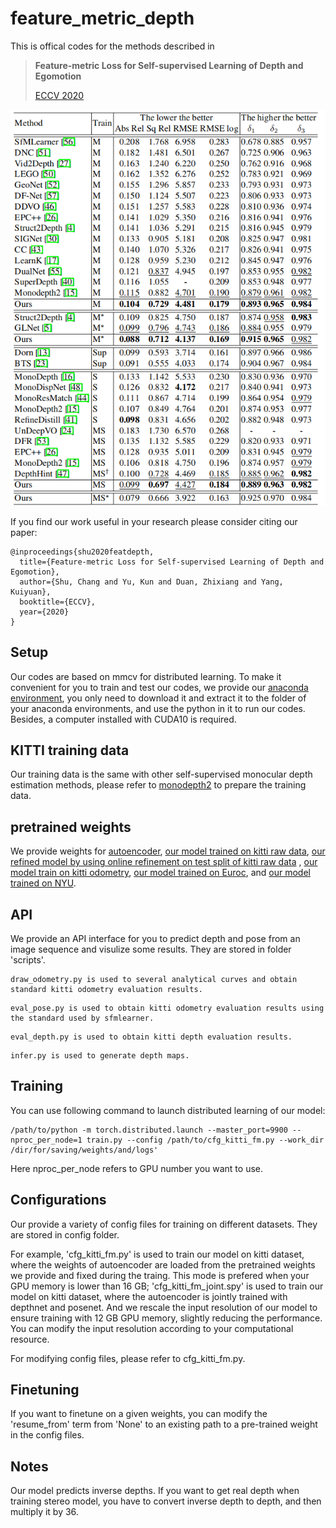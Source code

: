 # feature_metric_depth
This is offical codes for the methods described in
> **Feature-metric Loss for Self-supervised Learning of Depth and Egomotion**
>
> [ECCV 2020](https://arxiv.org/pdf/2007.10603.pdf)

<p align="center">
  <img src="assets/p.png" alt="performance" width="600" />
</p>

If you find our work useful in your research please consider citing our paper:

```
@inproceedings{shu2020featdepth,
  title={Feature-metric Loss for Self-supervised Learning of Depth and Egomotion},
  author={Shu, Chang and Yu, Kun and Duan, Zhixiang and Yang, Kuiyuan},
  booktitle={ECCV},
  year={2020}
}
```

## Setup
Our codes are based on mmcv for distributed learning.
To make it convenient for you to train and test our codes, we provide our [anaconda environment](https://drive.google.com/file/d/1NSoGxhP8UpyW-whzpqP3WIB6u2mgGP49/view?usp=sharing), 
you only need to download it and extract it to the folder of your anaconda environments, and use the python in it to run our codes.
Besides, a computer installed with CUDA10 is required.

## KITTI training data

Our training data is the same with other self-supervised monocular depth estimation methods, please refer to [monodepth2](https://github.com/nianticlabs/monodepth2) to prepare the training data.

## pretrained weights

We provide weights for [autoencoder](https://drive.google.com/file/d/1ncAWUMvLq2ETMpG-7eI9qfILce_cPPfy/view?usp=sharing), [our model trained on kitti raw data](https://drive.google.com/file/d/1HlAubfuja5nBKpfNU3fQs-3m3Zaiu9RI/view?usp=sharing), 
[our refined model by using online refinement on test split of kitti raw data](https://drive.google.com/file/d/1CfCtz55s4QHya3y3UslxsuD_0cxNlA-D/view?usp=sharing) , [our model train on kitti odometry](https://drive.google.com/file/d/1vQJbiyPXv_XNQYpyVocDB3-LKwx2LVka/view?usp=sharing), 
[our model trained on Euroc](https://drive.google.com/file/d/1IMIAKpHXmqyUxiUIiqqp5qI-nJXDUSmj/view?usp=sharing), and [our model trained on NYU](https://drive.google.com/file/d/1Mo050P-DgG-jrNXWww07GXXyst5h5Q74/view?usp=sharing).

## API
We provide an API interface for you to predict depth and pose from an image sequence and visulize some results.
They are stored in folder 'scripts'.
```
draw_odometry.py is used to several analytical curves and obtain standard kitti odometry evaluation results.
```

```
eval_pose.py is used to obtain kitti odometry evaluation results using the standard used by sfmlearner.
```

```
eval_depth.py is used to obtain kitti depth evaluation results.
```

```
infer.py is used to generate depth maps.
```

## Training
You can use following command to launch distributed learning of our model:
```shell
/path/to/python -m torch.distributed.launch --master_port=9900 --nproc_per_node=1 train.py --config /path/to/cfg_kitti_fm.py --work_dir /dir/for/saving/weights/and/logs'
```
Here nproc_per_node refers to GPU number you want to use.

## Configurations
Our provide a variety of config files for training on different datasets.
They are stored in config folder.

For example, 'cfg_kitti_fm.py' is used to train our model on kitti dataset, where the weights of autoencoder are loaded from the pretrained weights we provide and fixed during the traing. 
This mode is prefered when your GPU memory is lower than 16 GB;
'cfg_kitti_fm_joint.spy' is used to train our model on kitti dataset, where the autoencoder is jointly trained with depthnet and posenet.
And we rescale the input resolution of our model to ensure training with 12 GB GPU memory, slightly reducing the performance.
You can modify the input resolution according to your computational resource.

For modifying config files, please refer to cfg_kitti_fm.py.

## Finetuning
If you want to finetune on a given weights, you can modify the 'resume_from' term from 'None' to an existing path to a pre-trained weight in the config files.

## Notes
Our model predicts inverse depths.
If you want to get real depth when training stereo model, you have to convert inverse depth to depth, and then multiply it by 36.
